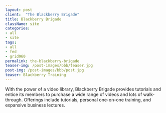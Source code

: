 ```yaml
---
layout: post
client:  "The Blackberry Brigade"
title: Blackberry Brigade
className: site
categories: 
- all
- site
tags:
- all
- fed
- grid960
permalink: the-blackberry-brigade
teaser-img: /post-images/bbb/teaser.jpg
post-img: /post-images/bbb/post.jpg
teaser: Blackberry Training 
---
```

With the power of a video library, Blackberry Brigade provides tutorials and entice its members to purchase a wide range of videos and lots of walk-through. Offerings include tutorials, personal one-on-one training, and expansive business lectures.